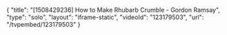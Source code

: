 {
    "title": "[1508429236] How to Make Rhubarb Crumble - Gordon Ramsay",
    "type": "solo",
    "layout": "iframe-static",
    "videoId": "123179503",
    "url": "\/tvpembed\/123179503"
}